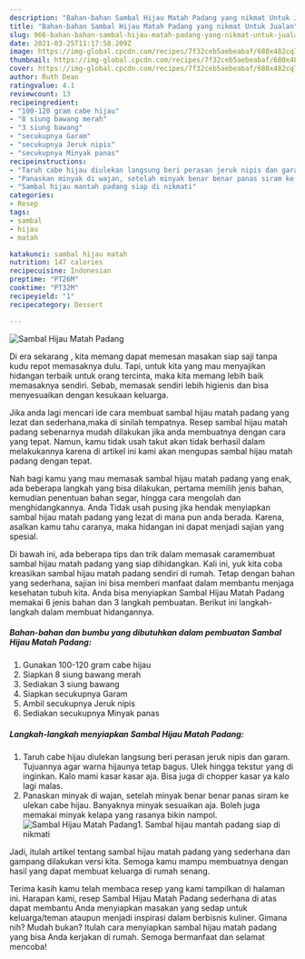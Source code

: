 ```yaml
---
description: "Bahan-bahan Sambal Hijau Matah Padang yang nikmat Untuk Jualan"
title: "Bahan-bahan Sambal Hijau Matah Padang yang nikmat Untuk Jualan"
slug: 966-bahan-bahan-sambal-hijau-matah-padang-yang-nikmat-untuk-jualan
date: 2021-03-25T11:17:58.209Z
image: https://img-global.cpcdn.com/recipes/7f32ceb5aebeabaf/680x482cq70/sambal-hijau-matah-padang-foto-resep-utama.jpg
thumbnail: https://img-global.cpcdn.com/recipes/7f32ceb5aebeabaf/680x482cq70/sambal-hijau-matah-padang-foto-resep-utama.jpg
cover: https://img-global.cpcdn.com/recipes/7f32ceb5aebeabaf/680x482cq70/sambal-hijau-matah-padang-foto-resep-utama.jpg
author: Ruth Dean
ratingvalue: 4.1
reviewcount: 13
recipeingredient:
- "100-120 gram cabe hijau"
- "8 siung bawang merah"
- "3 siung bawang"
- "secukupnya Garam"
- "secukupnya Jeruk nipis"
- "secukupnya Minyak panas"
recipeinstructions:
- "Taruh cabe hijau diulekan langsung beri perasan jeruk nipis dan garam. Tujuannya agar warna hijaunya tetap bagus. Ulek hingga tekstur yang di inginkan. Kalo mami kasar kasar aja. Bisa juga di chopper kasar ya kalo lagi malas."
- "Panaskan minyak di wajan, setelah minyak benar benar panas siram ke ulekan cabe hijau. Banyaknya minyak sesuaikan aja. Boleh juga memakai minyak kelapa yang rasanya bikin nampol."
- "Sambal hijau mantah padang siap di nikmati"
categories:
- Resep
tags:
- sambal
- hijau
- matah

katakunci: sambal hijau matah 
nutrition: 147 calories
recipecuisine: Indonesian
preptime: "PT26M"
cooktime: "PT32M"
recipeyield: "1"
recipecategory: Dessert

---
```



![Sambal Hijau Matah Padang](https://img-global.cpcdn.com/recipes/7f32ceb5aebeabaf/680x482cq70/sambal-hijau-matah-padang-foto-resep-utama.jpg)

Di era  sekarang , kita memang dapat memesan masakan siap saji tanpa kudu repot memasaknya dulu. Tapi, untuk kita yang mau menyajikan hidangan terbaik untuk orang tercinta, maka kita memang lebih baik memasaknya sendiri. Sebab, memasak sendiri lebih higienis dan bisa menyesuaikan dengan kesukaan keluarga.

Jika anda lagi mencari ide cara membuat sambal hijau matah padang yang lezat dan sederhana,maka di sinilah tempatnya. Resep sambal hijau matah padang  sebenarnya mudah dilakukan jika anda membuatnya dengan cara yang tepat. Namun, kamu tidak usah takut akan tidak berhasil dalam melakukannya 
karena di artikel ini kami akan mengupas sambal hijau matah padang dengan tepat.  



Nah bagi kamu yang mau memasak sambal hijau matah padang yang enak, ada beberapa langkah yang bisa dilakukan, pertama memilih jenis bahan, kemudian penentuan bahan segar, hingga cara mengolah dan menghidangkannya. Anda Tidak usah pusing jika hendak menyiapkan sambal hijau matah padang yang lezat di mana pun anda berada. Karena, asalkan kamu  tahu caranya, maka hidangan ini dapat menjadi sajian yang spesial.

Di bawah ini, ada beberapa tips dan trik dalam memasak caramembuat sambal hijau matah padang yang siap dihidangkan. Kali ini, yuk kita coba kreasikan sambal hijau matah padang sendiri di rumah. Tetap dengan bahan yang sederhana, sajian ini bisa memberi manfaat dalam membantu menjaga kesehatan tubuh kita. Anda bisa menyiapkan Sambal Hijau Matah Padang memakai 6 jenis bahan dan 3 langkah pembuatan. Berikut ini langkah-langkah dalam membuat hidangannya.

<!--inarticleads1-->

##### Bahan-bahan dan bumbu yang dibutuhkan dalam pembuatan Sambal Hijau Matah Padang:

1. Gunakan 100-120 gram cabe hijau
1. Siapkan 8 siung bawang merah
1. Sediakan 3 siung bawang
1. Siapkan secukupnya Garam
1. Ambil secukupnya Jeruk nipis
1. Sediakan secukupnya Minyak panas




<!--inarticleads2-->

##### Langkah-langkah menyiapkan Sambal Hijau Matah Padang:

1. Taruh cabe hijau diulekan langsung beri perasan jeruk nipis dan garam. Tujuannya agar warna hijaunya tetap bagus. Ulek hingga tekstur yang di inginkan. Kalo mami kasar kasar aja. Bisa juga di chopper kasar ya kalo lagi malas.
1. Panaskan minyak di wajan, setelah minyak benar benar panas siram ke ulekan cabe hijau. Banyaknya minyak sesuaikan aja. Boleh juga memakai minyak kelapa yang rasanya bikin nampol.
<img src="//assets-global.cpcdn.com/assets/icons/button_play-2c75c40dde080a61004c1f40b05d8f140eaff45d7e9e6481dc71c63d2e7c4909.png" alt="Sambal Hijau Matah Padang">1. Sambal hijau mantah padang siap di nikmati




Jadi, itulah artikel tentang  sambal hijau matah padang  yang sederhana dan gampang dilakukan versi kita. Semoga kamu mampu membuatnya dengan hasil yang dapat membuat keluarga di rumah senang. 

Terima kasih kamu telah membaca resep yang kami tampilkan di halaman ini. Harapan kami, resep  Sambal Hijau Matah Padang sederhana di atas dapat membantu Anda menyiapkan masakan yang sedap untuk keluarga/teman ataupun menjadi inspirasi dalam berbisnis kuliner. Gimana nih? Mudah bukan? Itulah cara menyiapkan sambal hijau matah padang yang bisa Anda kerjakan di rumah. Semoga bermanfaat dan selamat mencoba!

